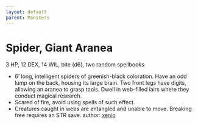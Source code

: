 ```yaml
---
layout: default
parent: Monsters
---
```

# Spider, Giant Aranea
3 HP, 12 DEX, 14 WIL, bite (d6), two random spellbooks
-   6’ long, intelligent spiders of greenish-black coloration. Have an
    odd lump on the back, housing its large brain. Two front legs have
    digits, allowing an aranea to grasp tools. Dwell in web-filled lairs
    where they conduct magical research.
-   Scared of fire, avoid using spells of such effect.
-   Creatures caught in webs are entangled and unable to move. Breaking
    free requires an STR save.
author: [xenio](https://xenioinabottle.blogspot.com)
